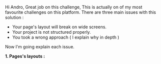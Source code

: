 Hi Andro, Great job on this challenge, This is actually on of my most favourite challenges on this platform. There are three main issues with this solution :

-   Your page's layout will break on wide screens.
-   Your project is not structured properly.
-   You took a wrong approach ( I explain why in depth )

Now I'm going explain each issue.

**1. Pages's layouts :**
